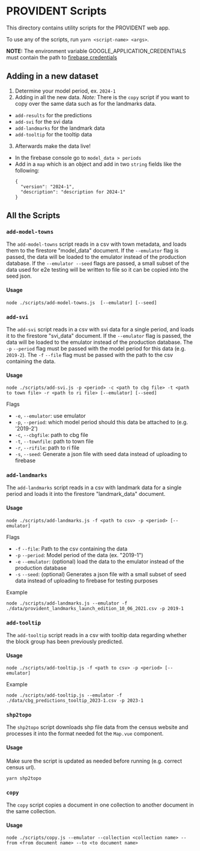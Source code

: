 # PROVIDENT Scripts

This directory contains utility scripts for the PROVIDENT web app.

To use any of the scripts, run `yarn <script-name> <args>`.

**NOTE:** The environment variable GOOGLE_APPLICATION_CREDENTIALS must contain the path to [firebase credentials](https://firebase.google.com/docs/admin/setup#initialize-sdk)

## Adding in a new dataset
1. Determine your model period, ex. `2024-1`
2. Adding in all the new data. *Note:* There is the `copy` script if you want to copy over the same data such as for the landmarks data.
  - `add-results` for the predictions
  - `add-svi` for the svi data
  - `add-landmarks` for the landmark data
  - `add-tooltip` for the tooltip data
3. Afterwards make the data live!
  - In the firebase console go to `model_data > periods`
  - Add in a `map` which is an object and add in two `string` fields like the following:
    ```
    {
      "version": "2024-1",
      "description": "description for 2024-1"
    }
    ```

## All the Scripts

### `add-model-towns`

The `add-model-towns` script reads in a csv with town metadata, and loads them to the firestore "model_data" document.  If the `--emulator` flag is passed, the data will be loaded to the emulator instead of the production database.  If the `--emulator --seed` flags are passed, a small subset of the data used for e2e testing will be written to file so it can be copied into the seed json.

#### Usage
```shell
node ./scripts/add-model-towns.js  [--emulator] [--seed]
```

### `add-svi`

The `add-svi` script reads in a csv with svi data for a single period, and loads it to the firestore "svi_data" document.  If the `--emulator` flag is passed, the data will be loaded to the emulator instead of the production database. The `-p` `--period` flag must be passed with the model period for this data (e.g. `2019-2`).  The `-f` `--file` flag must be passed with the path to the csv containing the data.

#### Usage
```
node ./scripts/add-svi.js -p <period> -c <path to cbg file> -t <path to town file> -r <path to ri file> [--emulator] [--seed]
```
Flags
- `-e`, `--emulator`: use emulator
- `-p`, `--period`: which model period should this data be attached to (e.g. '2019-2')
- `-c`, `--cbgfile`: path to cbg file
- `-t`, `--townfile`: path to town file
- `-r`, `--rifile`: path to ri file
- `-s`, `--seed`: Generate a json file with seed data instead of uploading to firebase


### `add-landmarks`

The `add-landmarks` script reads in a csv with landmark data for a single period and loads it into the firestore "landmark_data" document.

#### Usage
```shell
node ./scripts/add-landmarks.js -f <path to csv> -p <period> [--emulator]
```

Flags
- `-f` `--file`: Path to the csv containing the data
- `-p` `--period`: Model period of the data (ex. "2019-1")
- `-e` `--emulator`: (optional) load the data to the emulator instead of the production database
- `-s` `--seed`: (optional) Generates a json file with a small subset of seed data instead of uploading to firebase for testing purposes

Example
```shell
node ./scripts/add-landmarks.js --emulator -f ./data/provident_landmarks_launch_edition_10_06_2021.csv -p 2019-1
```

### `add-tooltip`

The `add-tooltip` script reads in a csv with tooltip data regarding whether the block group has been previously predicted.

#### Usage

```shell
node ./scripts/add-tooltip.js -f <path to csv> -p <period> [--emulator]
```

Example
```shell
node ./scripts/add-tooltip.js --emulator -f ./data/cbg_predictions_tooltip_2023-1.csv -p 2023-1
```

### `shp2topo`

The `shp2topo` script downloads shp file data from the census website and processes it into the format needed fot the `Map.vue` component.

#### Usage
Make sure the script is updated as needed before running (e.g. correct census url).
```
yarn shp2topo
```

### `copy`

The `copy` script copies a document in one collection to another document in the same collection.

#### Usage

```shell
node ./scripts/copy.js --emulator --collection <collection name> --from <from document name> --to <to document name>
```
